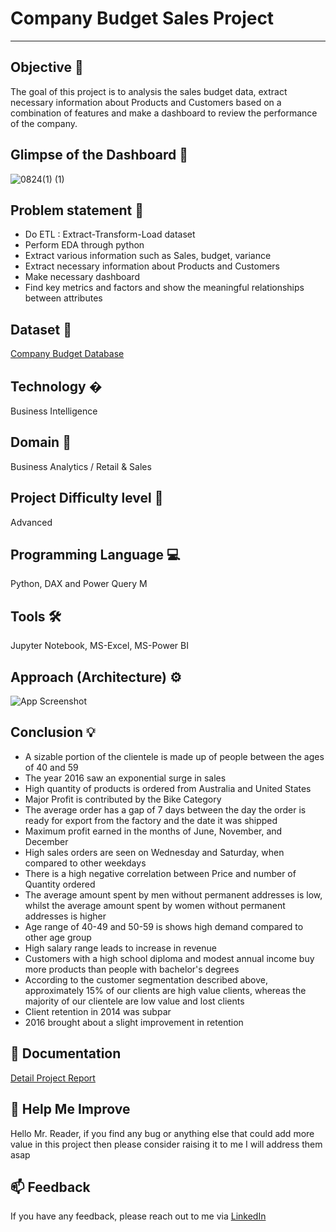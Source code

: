 # Company Budget Sales Project 
---
## Objective 🎯
The goal of this project is to analysis the sales budget data, extract necessary information about Products and Customers based on a combination of features and make a dashboard to review the performance of the company.

## Glimpse of the Dashboard 🎥
![0824(1) (1)](https://github.com/user-attachments/assets/b0aa95ba-08f1-4e57-8507-d03cf5817966)


## Problem statement 📜
- Do ETL : Extract-Transform-Load dataset
- Perform EDA through python
- Extract various information such as Sales, budget, variance
- Extract necessary information about Products and Customers
- Make necessary dashboard
- Find key metrics and factors and show the meaningful relationships between attributes

## Dataset 📀
[Company Budget Database](https://github.com/alokchoudhary05/Company-Budget-Sales-Project/tree/main/Company%20Budget%20Data)

## Technology �
Business Intelligence
## Domain 🛒
Business Analytics / Retail & Sales
## Project Difficulty level 🥇
Advanced
## Programming Language 💻
Python, DAX and Power Query M
## Tools 🛠
Jupyter Notebook, MS-Excel, MS-Power BI
## Approach (Architecture) ⚙

![App Screenshot](https://user-images.githubusercontent.com/69301816/188277362-3fe42c14-97a2-437e-bb96-4d0c812d0136.JPG)

## Conclusion 💡
- A sizable portion of the clientele is made up of people between the ages of 40 and 59
- The year 2016 saw an exponential surge in sales
- High quantity of products is ordered from Australia and United States
- Major Profit is contributed by the Bike Category
- The average order has a gap of 7 days between the day the order is ready for export from the factory and the date it was shipped
- Maximum profit earned in the months of June, November, and December
- High sales orders are seen on Wednesday and Saturday, when compared to other weekdays
- There is a high negative correlation between Price and number of Quantity ordered
- The average amount spent by men without permanent addresses is low, whilst the average amount spent by women without permanent addresses is higher
- Age range of 40-49 and 50-59 is shows high demand compared to other age group
- High salary range leads to increase in revenue
- Customers with a high school diploma and modest annual income buy more products than people with bachelor's degrees
- According to the customer segmentation described above, approximately 15% of our clients are high value clients, whereas the majority of our clientele are low value and lost clients
- Client retention in 2014 was subpar
- 2016 brought about a slight improvement in retention

## 📖 Documentation

[Detail Project Report](https://github.com/alokchoudhary05/Company-Budget-Sales-Project/blob/main/REPORT%20-%20BUDGET%20SALES%20ANALYSIS.pdf)

## 🎉 Help Me Improve
Hello Mr. Reader, if you find any bug or anything else that could add more value in this project then please consider raising it to me I will address them asap

## 📫 Feedback
If you have any feedback, please reach out to me via [LinkedIn](https://www.linkedin.com/in/alok-choudhary9341776554/)
